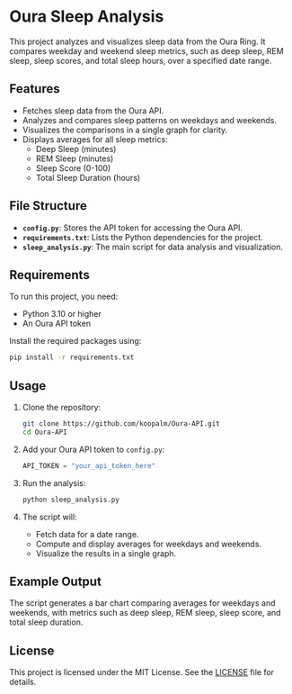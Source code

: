 # Oura Sleep Analysis

This project analyzes and visualizes sleep data from the Oura Ring. It compares weekday and weekend sleep metrics, such as deep sleep, REM sleep, sleep scores, and total sleep hours, over a specified date range.

## Features

- Fetches sleep data from the Oura API.
- Analyzes and compares sleep patterns on weekdays and weekends.
- Visualizes the comparisons in a single graph for clarity.
- Displays averages for all sleep metrics:
  - Deep Sleep (minutes)
  - REM Sleep (minutes)
  - Sleep Score (0-100)
  - Total Sleep Duration (hours)

## File Structure

- **`config.py`**: Stores the API token for accessing the Oura API.
- **`requirements.txt`**: Lists the Python dependencies for the project.
- **`sleep_analysis.py`**: The main script for data analysis and visualization.

## Requirements

To run this project, you need:

- Python 3.10 or higher
- An Oura API token

Install the required packages using:

```bash
pip install -r requirements.txt
```

## Usage

1. Clone the repository:
   ```bash
   git clone https://github.com/koopalm/Oura-API.git
   cd Oura-API
   ```

2. Add your Oura API token to `config.py`:
   ```python
   API_TOKEN = "your_api_token_here"
   ```

3. Run the analysis:
   ```bash
   python sleep_analysis.py
   ```

4. The script will:
   - Fetch data for a date range.
   - Compute and display averages for weekdays and weekends.
   - Visualize the results in a single graph.

## Example Output

The script generates a bar chart comparing averages for weekdays and weekends, with metrics such as deep sleep, REM sleep, sleep score, and total sleep duration.

## License

This project is licensed under the MIT License. See the [LICENSE](LICENSE) file for details.
